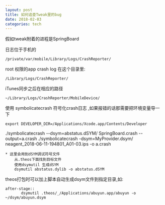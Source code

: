 ```yaml
---
layout: post  
title: 如何追查Tweak里的bug
date: 2018-02-03  
categories: tech     
---  
```


假如tweak附着的进程是SpringBoard

日志位于手机的   

    /private/var/mobile/Library/Logs/CrashReporter/ 

root 权限的app crash log 在这个目录里:

    /Library/Logs/CrashReporter/

iTunes同步之后在相应的路径

	~/Library/Logs/CrashReporter/MobileDevice/

使用 symbolicatecrash 符号化crash日志  ,如果报错的话那需要把环境变量导一下  

    export DEVELOPER_DIR=/Applications/Xcode.app/Contents/Developer 

./symbolicatecrash --dsym=abstatus.dSYM/ SpringBoard.crash --output=a.crash
./symbolicatecrash -dsym=MyProvider.dsym/ neagent_2018-06-11-194801_A01-03.ips -o a.crash

	* 这里会用到dSYM调试符号文件  
		从.theos下面找到目标文件  
		使用dsymutil 生成dSYM
		dsymutil abstatus.dylib -o abstatus.dSYM


 theos打包时可以加上脚本自动生成dsym文件到指定目录,如:

    after-stage::
	       dsymutil .theos/_/Applications/abuyun.app/abuyun -o ~/dsym/abuyun.dsym




